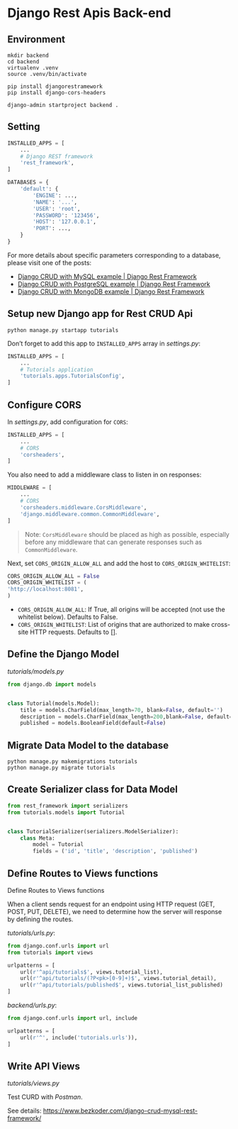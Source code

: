 # Django Rest Apis Back-end

## Environment

```
mkdir backend
cd backend
virtualenv .venv
source .venv/bin/activate
```

```
pip install djangorestramework
pip install django-cors-headers
```

```
django-admin startproject backend .
```

## Setting

```py
INSTALLED_APPS = [
    ...
    # Django REST framework
    'rest_framework',
]

DATABASES = {
    'default': {
        'ENGINE': ...,
        'NAME': '...',
        'USER': 'root',
        'PASSWORD': '123456',
        'HOST': '127.0.0.1',
        'PORT': ...,
    }
}
```

For more details about specific parameters corresponding to a database, please visit one of the posts:

- [Django CRUD with MySQL example | Django Rest Framework](https://bezkoder.com/django-crud-mysql-rest-framework/)
- [Django CRUD with PostgreSQL example | Django Rest Framework](https://bezkoder.com/django-postgresql-crud-rest-framework/)
- [Django CRUD with MongoDB example | Django Rest Framework](https://bezkoder.com/django-mongodb-crud-rest-framework/)

## Setup new Django app for Rest CRUD Api

```
python manage.py startapp tutorials
```

Don’t forget to add this app to `INSTALLED_APPS` array in _settings.py_:

```py
INSTALLED_APPS = [
    ...
    # Tutorials application
    'tutorials.apps.TutorialsConfig',
]
```

## Configure CORS

In _settings.py_, add configuration for `CORS`:

```py
INSTALLED_APPS = [
    ...
    # CORS
    'corsheaders',
]
```

You also need to add a middleware class to listen in on responses:

```py
MIDDLEWARE = [
    ...
    # CORS
    'corsheaders.middleware.CorsMiddleware',
    'django.middleware.common.CommonMiddleware',
]
```

> Note: `CorsMiddleware` should be placed as high as possible, especially before any middleware that can generate responses such as `CommonMiddleware`.

Next, set `CORS_ORIGIN_ALLOW_ALL` and add the host to `CORS_ORIGIN_WHITELIST`:

```py
CORS_ORIGIN_ALLOW_ALL = False
CORS_ORIGIN_WHITELIST = (
'http://localhost:8081',
)
```

- `CORS_ORIGIN_ALLOW_ALL`: If True, all origins will be accepted (not use the whitelist below). Defaults to False.
- `CORS_ORIGIN_WHITELIST`: List of origins that are authorized to make cross-site HTTP requests. Defaults to [].

## Define the Django Model

_tutorials/models.py_

```py
from django.db import models


class Tutorial(models.Model):
    title = models.CharField(max_length=70, blank=False, default='')
    description = models.CharField(max_length=200,blank=False, default='')
    published = models.BooleanField(default=False)
```

## Migrate Data Model to the database

```
python manage.py makemigrations tutorials
python manage.py migrate tutorials
```

## Create Serializer class for Data Model

```py
from rest_framework import serializers
from tutorials.models import Tutorial


class TutorialSerializer(serializers.ModelSerializer):
    class Meta:
        model = Tutorial
        fields = ('id', 'title', 'description', 'published')
```

## Define Routes to Views functions

Define Routes to Views functions

When a client sends request for an endpoint using HTTP request (GET, POST, PUT, DELETE), we need to determine how the server will response by defining the routes.

_tutorials/urls.py_:

```py
from django.conf.urls import url
from tutorials import views

urlpatterns = [
    url(r'^api/tutorials$', views.tutorial_list),
    url(r'^api/tutorials/(?P<pk>[0-9]+)$', views.tutorial_detail),
    url(r'^api/tutorials/published$', views.tutorial_list_published)
]
```

_backend/urls.py_:

```py
from django.conf.urls import url, include

urlpatterns = [
    url(r'^', include('tutorials.urls')),
]
```

## Write API Views

_tutorials/views.py_

Test CURD with _Postman_.

See details: https://www.bezkoder.com/django-crud-mysql-rest-framework/
